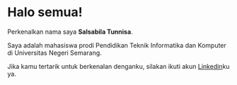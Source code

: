 # Halo semua! 

Perkenalkan nama saya **Salsabila Tunnisa**.<br>

Saya adalah mahasiswa prodi Pendidikan Teknik Informatika dan Komputer di Universitas Negeri Semarang. <br>

Jika kamu tertarik untuk berkenalan denganku, silakan ikuti akun [Linkedin](www.linkedin.com/in/salsabila-tunnisa)ku ya.

